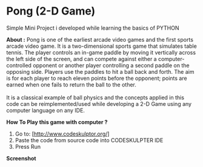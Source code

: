 # Pong (2-D Game)
Simple Mini Project i developed while learning the basics of PYTHON

<b>About :</b> Pong is one of the earliest arcade video games and the first sports arcade video game.
It is a two-dimensional sports game that simulates table tennis. The player controls an in-game paddle by moving it vertically across the left side of the screen, and can compete against either a computer-controlled opponent or another player controlling a second paddle on the opposing side. Players use the paddles to hit a ball back and forth. The aim is for each player to reach eleven points before the opponent; points are earned when one fails to return the ball to the other.
</br></br>It is a classical example of ball physics and the concepts applied in this code can be reimplemented/used while developing a 2-D Game using any computer language on any IDE.  

<b>How To Play this game with computer ? </b><br> 
1. Go to: [http://www.codeskulptor.org/] 
2. Paste the code from source code into CODESKULPTER IDE
3. Press Run

<b>Screenshot </b></br></br> 
